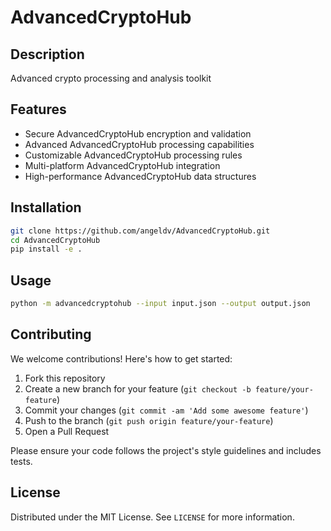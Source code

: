 # AdvancedCryptoHub

## Description

Advanced crypto processing and analysis toolkit

## Features

- Secure AdvancedCryptoHub encryption and validation
- Advanced AdvancedCryptoHub processing capabilities
- Customizable AdvancedCryptoHub processing rules
- Multi-platform AdvancedCryptoHub integration
- High-performance AdvancedCryptoHub data structures
## Installation

```bash
git clone https://github.com/angeldv/AdvancedCryptoHub.git
cd AdvancedCryptoHub
pip install -e .
```

## Usage

```bash
python -m advancedcryptohub --input input.json --output output.json
```

## Contributing

We welcome contributions! Here's how to get started:

1. Fork this repository
2. Create a new branch for your feature (`git checkout -b feature/your-feature`)
3. Commit your changes (`git commit -am 'Add some awesome feature'`)
4. Push to the branch (`git push origin feature/your-feature`)
5. Open a Pull Request

Please ensure your code follows the project's style guidelines and includes tests.

## License

Distributed under the MIT License. See `LICENSE` for more information.
